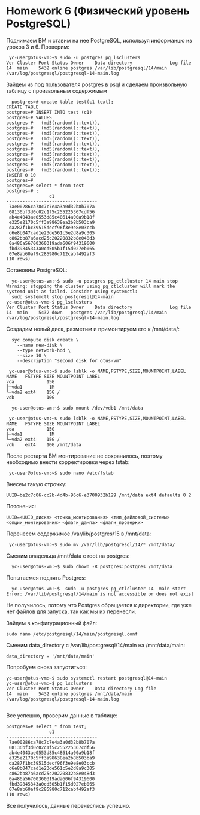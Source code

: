 # Homework 6 (Физический уровень PostgreSQL)


Поднимаем ВМ и ставим на нее PostgreSQL, используя информаицю из уроков 3 и 6.
Проверим:
```
 yc-user@otus-vm:~$ sudo -u postgres pg_lsclusters
Ver Cluster Port Status Owner    Data directory              Log file
14  main    5432 online postgres /var/lib/postgresql/14/main /var/log/postgresql/postgresql-14-main.log

```

Зайдем  из под пользователя postgres в psql и сделаем произвольную таблицу с произвольным содержимым

```
  postgres=# create table test(c1 text);
CREATE TABLE
postgres=# INSERT INTO test (c1)
postgres-# VALUES
postgres-#   (md5(random()::text)),
postgres-#   (md5(random()::text)),
postgres-#   (md5(random()::text)),
postgres-#   (md5(random()::text)),
postgres-#   (md5(random()::text)),
postgres-#   (md5(random()::text)),
postgres-#   (md5(random()::text)),
postgres-#   (md5(random()::text)),
postgres-#   (md5(random()::text)),
postgres-#   (md5(random()::text));
INSERT 0 10
postgres=# 
postgres=# select * from test
postgres-# ;
                c1                
----------------------------------
 7ae00286ca78c7c7e4a3a0d32b8b707a
 08136bf3d0c02c1f5c255225367cdf56
 ab4e4043ae0553d85c48614a00a9b18f
 e325e2170c5ff3a98638ea2b8b503ba9
 da287f1bc39515decf96f3e9e8e03ccb
 d6e8b047cad1e23de561c5e2d8a9c305
 c862bb87a6acd25c20220832b8e048d3
 0a486a56700360319ada606f94319600
 fbd39845343a0cd505b1f15d027eb065
 07e8ab60af9c285980c712cabf492af3
(10 rows)

```


Остановим PostgreSQL:

```
  yc-user@otus-vm:~$ sudo -u postgres pg_ctlcluster 14 main stop
Warning: stopping the cluster using pg_ctlcluster will mark the systemd unit as failed. Consider using systemctl:
  sudo systemctl stop postgresql@14-main
yc-user@otus-vm:~$ pg_lsclusters
Ver Cluster Port Status Owner    Data directory              Log file
14  main    5432 down   postgres /var/lib/postgresql/14/main /var/log/postgresql/postgresql-14-main.log

```

Создадим новый диск, разметим и примонтируем его к /mnt/data/:



```
  syc compute disk create \
    --name new-disk \
    --type network-hdd \
    --size 10 \
    --description "second disk for otus-vm"
```


```
 yc-user@otus-vm:~$ sudo lsblk -o NAME,FSTYPE,SIZE,MOUNTPOINT,LABEL
NAME   FSTYPE SIZE MOUNTPOINT LABEL
vda            15G            
├─vda1          1M            
└─vda2 ext4    15G /          
vdb            10G            
```


```
  yc-user@otus-vm:~$ sudo mount /dev/vdb1 /mnt/data
```



```
 yc-user@otus-vm:~$ sudo lsblk -o NAME,FSTYPE,SIZE,MOUNTPOINT,LABEL
NAME   FSTYPE SIZE MOUNTPOINT LABEL
vda            15G            
├─vda1          1M            
└─vda2 ext4    15G /          
vdb    ext4    10G /mnt/data 
```

После рестарта ВМ монтирование не сохранилось, поэтому необходимо внести корректировки через fstab:


```
 yc-user@otus-vm:~$ sudo nano /etc/fstab
```
Внесем такую строчку:

```
UUID=be2c7c06-cc2b-4d4b-96c6-e3700932b129 /mnt/data ext4 defaults 0 2

```
Пояснения:
```
UUID=<UUID_диска> <точка_монтирования> <тип_файловой_системы> <опции_монтирования> <флаги_дампа> <флаги_проверки>

```
Перенесем содержимое /var/lib/postgres/15 в /mnt/data:



```
 yc-user@otus-vm:~$ sudo mv /var/lib/postgresql/14/* /mnt/data/
```

Сменим владельца /mnt/data с root на postgres:


```
  yc-user@otus-vm:~$ sudo chown -R postgres:postgres /mnt/data
```
Попытаемся поднять Postgres:
```
  yc-user@otus-vm:~$  sudo -u postgres pg_ctlcluster 14  main start
Error: /var/lib/postgresql/14/main is not accessible or does not exist
```
Не получилось, потому что Postgres обращается к директории, где уже нет файлов для запуска, так как мы их перенесли.

Зайдем в конфигурационный файл:
```
sudo nano /etc/postgresql/14/main/postgresql.conf
```
Сменим data_directory c /var/lib/postgresql/14/main на /mnt/data/main:

```
data_directory = '/mnt/data/main'

```
Попробуем снова запуститься:

```
yc-user@otus-vm:~$ sudo systemctl restart postgresql@14-main
yc-user@otus-vm:~$ pg_lsclusters
Ver Cluster Port Status Owner    Data directory Log file
14  main    5432 online postgres /mnt/data/main /var/log/postgresql/postgresql-14-main.log


```
Все успешно, проверим данные в таблице:


```
postgres=# select * from test;
                c1                
----------------------------------
 7ae00286ca78c7c7e4a3a0d32b8b707a
 08136bf3d0c02c1f5c255225367cdf56
 ab4e4043ae0553d85c48614a00a9b18f
 e325e2170c5ff3a98638ea2b8b503ba9
 da287f1bc39515decf96f3e9e8e03ccb
 d6e8b047cad1e23de561c5e2d8a9c305
 c862bb87a6acd25c20220832b8e048d3
 0a486a56700360319ada606f94319600
 fbd39845343a0cd505b1f15d027eb065
 07e8ab60af9c285980c712cabf492af3
(10 rows)
```

Все получилось, данные перенеслись успешно.



